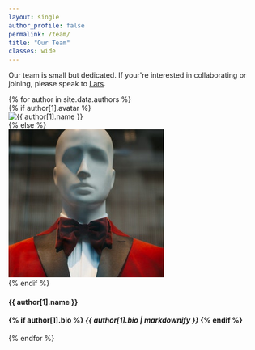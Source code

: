 ```yaml
---
layout: single
author_profile: false
permalink: /team/
title: "Our Team"
classes: wide
---
```


Our team is small but dedicated. If your're interested in collaborating or joining, please speak to [Lars](https://twitter.com/l_kroll).

<div class="teamwrapper">
{% for author in site.data.authors %}
<div>
{% if author[1].avatar %}
<div class="author__avatar">
<img src="{{ author[1].avatar }}" alt="{{ author[1].name }}" itemprop="image">    
</div>
{% else %}
<div class="author__avatar">
<img src="/assets/images/adult-anonymous.jpg" alt="{{ author[1].name }}" itemprop="image">
</div>
{% endif %}
<p>
<h4>{{ author[1].name }}<h4>
{% if author[1].bio %}
<em>{{ author[1].bio | markdownify }}</em>
{% endif %}    
</p>
</div>
{% endfor %}
</div>

